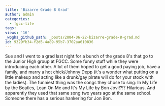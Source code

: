 ```yaml
---
title: 'Bizarre Grade 8 Grad'
author: admin
categories:
  - fgcc-life
tags: 
views: '16'
_wpghs_github_path: _posts/2004-06-22-bizarre-grade-8-grad.md
id: 9329fb34-f2d5-4a89-95b7-3702aa610836
---
```

<p>Sue and I went to a grad last night for a bunch of the grade 8's that go to the Junior High group at FGCC.  Some funny stuff while they were introducing each other.  A lot of them hoped to get a good paying job, have a family, and marry a hot chick/Johnny Depp (it's a wonder what putting on a little makeup and acting like a drunk/gay pirate will do for your stock with the ladies).  The funniest thing was the songs they chose to sing: In My Life by the Beatles, Lean On Me and It's My Life by Bon Jovi!?!?  Hilarious.  And apparently they used that same song two years ago at the same school.  Someone there has a serious hankering for Jon Bon.</p>
